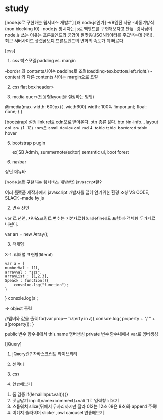 # study

[node.js로 구현하는 웹서비스 개발#1]
[왜 node.js인가]
-V8엔진 사용
-비동기방식(non blocking IO)
-node.js 창시자는 js로 백엔드를 구현해보자고 만듦
-강사님이 node.js 쓰는 이유는 프론트엔드와 궁합이 잘맞음(JSON데이터를 주고받는데 편리), 최근 서버사이드 플랫폼보다 프론트엔드의 변화의 속도가 더 빠르다

[css]
1. css 박스모델
padding vs. margin

-border 와 contents사이는 padding로 조절(padding-top,bottom,left,right,)
-content 와 다른 contents 사이는 margin으로 조절

2. css flat box
header>

3.  media query(반응형layout을 설정하는 방법)

@media(max-width: 600px){
	.width600{
		width: 100% !important;
		float: none;
	}
}

[bootstrap]
설정 link rel로 cdn으로 받아온다.
btn 종류 많다. btn bin-info…
layout
	col-sm-(1~12)->sm은 small device
	col-md
4. table table-bordered table-hover

5. bootstrap plugin

	ex)SB Admin, summernote(editor)
semantic ui, boot forest

6. navbar

상단 메뉴바

[node.js로 구현하는 웹서비스 개발#2]
javascript란?


여러 플랫폼 제작사에서 javascript 개발자를 끌어 안기위한 환경 조성
VS CODE, SLACK -made by js

2. 변수 선언

var 로 선언, 자바스크립트 변수는 기본자료형(undefined도 포함)과 객체형 두가지로 나뉜다.

var arr = new Array();

3. 객체형 

3-1. 리터럴 표현법(literal)

	var a = {
    numberVal : 111,
    arrayVal : "zzz",
    arrayList : [1,2,3],
    Speack : function(){
        consoloe.log("function");
    }
}
console.log(a);

=> object 출력

//멤버와 값을 출력
for(var propㅡㄱ시erty in a){
    console.log(   property + "/ " + a[property]);
}

public 변수
   함수내에서 this.name 멤버생성
private 변수
   함수내에서 var로 멤버생성


[jQuery]

1. jQuery란?
	자바스크립트 라이브러리

2. 셀렉터

3. css

4. 연습해보기

 1) 폼 검증 if(!emailInput.val()){}
 2) 댓글달기 input[name=comment]+val(‘’)로 입력창 비우기
 3) 스톱워치 slice(뒤에서 두자리까지만 잘라 012는 12초 08은 8초)와 append 주목!
 4) 이미지 슬라이더 slicker ,owl carousel 연습해보기
